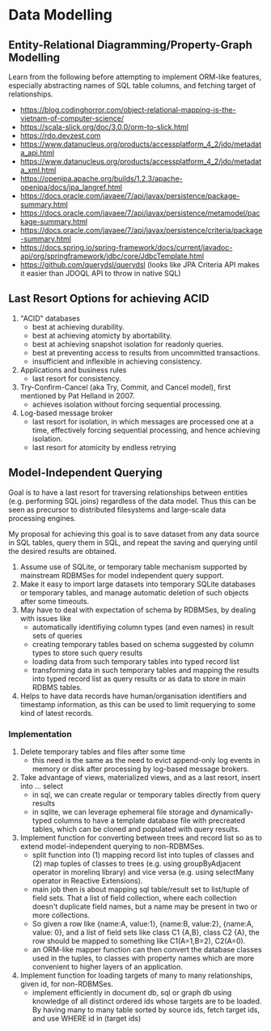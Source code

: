 # Data Modelling

## Entity-Relational Diagramming/Property-Graph Modelling

Learn from the following before attempting to implement ORM-like features, especially abstracting names of SQL table columns, and fetching target of relationships.
  - https://blog.codinghorror.com/object-relational-mapping-is-the-vietnam-of-computer-science/
  - https://scala-slick.org/doc/3.0.0/orm-to-slick.html
  - https://rdo.devzest.com
  - https://www.datanucleus.org/products/accessplatform_4_2/jdo/metadata_api.html
  - https://www.datanucleus.org/products/accessplatform_4_2/jdo/metadata_xml.html
  - https://openjpa.apache.org/builds/1.2.3/apache-openjpa/docs/jpa_langref.html
  - https://docs.oracle.com/javaee/7/api/javax/persistence/package-summary.html
  - https://docs.oracle.com/javaee/7/api/javax/persistence/metamodel/package-summary.html
  - https://docs.oracle.com/javaee/7/api/javax/persistence/criteria/package-summary.html
  - https://docs.spring.io/spring-framework/docs/current/javadoc-api/org/springframework/jdbc/core/JdbcTemplate.html
  - https://github.com/querydsl/querydsl (looks like JPA Criteria API makes it easier than JDOQL API to throw in native SQL)


## Last Resort Options for achieving ACID

  1. "ACID" databases
     - best at achieving durability.
     - best at achieving atomicty by abortability.
     - best at achieving snapshot isolation for readonly queries.
     - best at preventing access to results from uncommitted transactions.
     - insufficient and inflexible in achieving consistency.
  2. Applications and business rules
     - last resort for consistency.
  1. Try-Confirm-Cancel (aka Try, Commit, and Cancel model), first mentioned by Pat Helland in 2007.
     - achieves isolation without forcing sequential processing.
  2. Log-based message broker
     - last resort for isolation, in which messages are processed one at a time, effectively forcing sequential processing, and hence achieving isolation.
     - last resort for atomicity by endless retrying

## Model-Independent Querying

Goal is to have a last resort for traversing relationships between entities (e.g. performing SQL joins) regardless of the data model. Thus this can be seen as precursor to distributed filesystems and large-scale data processing engines.

My proposal for achieving this goal is to save dataset from any data source in SQL tables, query them in SQL, and repeat the saving and querying until the desired results are obtained.

  1. Assume use of SQLite, or temporary table mechanism supported by mainstream RDBMSes for model independent query support.
  2. Make it easy to import large datasets into temporary SQLite databases or temporary tables, and manage automatic deletion of such objects after some timeouts.
  3. May have to deal with expectation of schema by RDBMSes, by dealing with issues like
     - automatically identifiying column types (and even names) in result sets of queries
     - creating temporary tables based on schema suggested by column types to store such query results
     - loading data from such temporary tables into typed record list
     - transforming data in such temporary tables and mapping the results into typed record list as query results or as data to store in main RDBMS tables.
4. Helps to have data records have human/organisation identifiers and timestamp information, as this can be used to limit requerying to some kind of latest records.

### Implementation

  1. Delete temporary tables and files after some time
     - this need is the same as the need to evict append-only log events in memory or disk after processing by log-based message brokers.
  2. Take advantage of views, materialized views, and as a last resort, insert into ... select
     - in sql, we can create regular or temporary tables directly from query results
     - in sqlite, we can leverage ephemeral file storage and dynamically-typed columns to have a template database file with precreated tables, which can be cloned and populated with query results.
  3. Implement function for converting between trees and record list so as to extend model-independent querying to non-RDBMSes.
     - split function into (1) mapping record list into tuples of classes and (2) map tuples of classes to trees (e.g. using groupByAdjacent operator in morelinq library) and vice versa (e.g. using selectMany operator in Reactive Extensions).
     - main job then is about mapping sql table/result set to list/tuple of field sets. That a list of field collection, where each collection doesn't duplicate field names, but a name may be present in two or more collections. 
     - So given a row like {name:A, value:1}, {name:B, value:2}, {name:A, value: 0}, and a list of field sets like class C1 {A,B}, class C2 {A}, the row should be mapped to something like C1(A=1,B=2), C2(A=0).
     - an ORM-like mapper function can then convert the database classes used in the tuples, to classes with property names which are more convenient to higher layers  of an application.
  4. Implement function for loading targets of many to many relationships, given id, for non-RDBMSes.
     - implement efficiently in document db, sql or graph db using knowledge of all distinct ordered ids whose targets are to be loaded. By having many to many table sorted by source ids, fetch target ids, and use WHERE id in (target ids)
